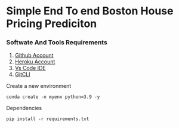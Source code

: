 # Simple End To end Boston House Pricing Prediciton 


### Softwate And Tools Requirements 

1. [Github Account](https://github.com)
2. [Heroku Account](https://heroku.com)
3. [Vs Code IDE](https://code.visualstudio.com/)
4. [GitCLI](https://git-scm.com/downloads)

Create a new environment 
```
conda create -n myenv python=3.9 -y
```

Dependencies
```
pip install -r requirements.txt
```

